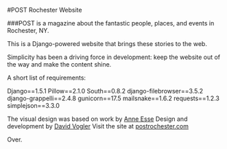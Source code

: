 #POST Rochester Website

###POST is a magazine about the fantastic people, places, and events in Rochester, NY.

This is a Django-powered website that brings these stories to the web.

Simplicity has been a driving force in development: keep the website out of the way and make the content shine.

A short list of requirements:

Django==1.5.1
Pillow==2.1.0
South==0.8.2
django-filebrowser==3.5.2
django-grappelli==2.4.8
gunicorn==17.5
mailsnake==1.6.2
requests==1.2.3
simplejson==3.3.0

The visual design was based on work by [Anne Esse](http://anneesse.com/)
Design and development by [David Vogler](http://davidalanvogler.com/)
Visit the site at [postrochester.com](http://postrochester.com)


Over.